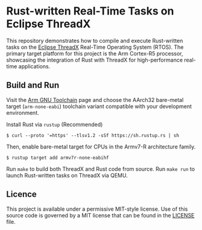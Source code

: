 # Rust-written Real-Time Tasks on Eclipse ThreadX

This repository demonstrates how to compile and execute Rust-written tasks on
the [Eclipse ThreadX](https://github.com/eclipse-threadx/threadx) Real-Time
Operating System (RTOS). The primary target platform for this project is the Arm
Cortex-R5 processor, showcasing the integration of Rust with ThreadX for
high-performance real-time applications.

## Build and Run

Visit the [Arm GNU Toolchain](https://developer.arm.com/downloads/-/arm-gnu-toolchain-downloads)
page and choose the AArch32 bare-metal target (`arm-none-eabi`) toolchain
variant compatible with your development environment.

Install Rust via `rustup` (Recommended)
```shell
$ curl --proto '=https' --tlsv1.2 -sSf https://sh.rustup.rs | sh
```

Then, enable bare-metal target for CPUs in the Armv7-R architecture family.
```shell
$ rustup target add armv7r-none-eabihf
```

Run `make` to build both ThreadX and Rust code from source.
Run `make run` to launch Rust-written tasks on ThreadX via QEMU.

## Licence

This project is available under a permissive MIT-style license.
Use of this source code is governed by a MIT license that can be found in the
[LICENSE](LICENSE) file.
